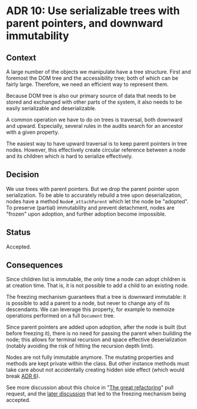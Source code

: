 # ADR 10: Use serializable trees with parent pointers, and downward immutability

## Context

A large number of the objects we manipulate have a tree structure. First and foremost the DOM tree and the accessibility tree; both of which can be fairly large. Therefore, we need an efficient way to represent them.

Because DOM tree is also our primary source of data that needs to be stored and exchanged with other parts of the system, it also needs to be easily serializable and deserializable.

A common operation we have to do on trees is traversal, both downward and upward. Especially, several rules in the audits search for an ancestor with a given property.

The easiest way to have upward traversal is to keep parent pointers in tree nodes. However, this effectively create circular reference between a node and its children which is hard to serialize effectively.

## Decision

We use trees with parent pointers. But we drop the parent pointer upon serialization. To be able to accurately rebuild a tree upon deserialization, nodes have a method `Node#_attachParent` which let the node be "adopted". To preserve (partial) immutability and prevent detachment, nodes are "frozen" upon adoption, and further adoption become impossible.  

## Status

Accepted.

## Consequences

Since children list is immutable, the only time a node can adopt children is at creation time. That is, it is not possible to add a child to an existing node.

The freezing mechanism guarantees that a tree is downward immutable: it is possible to add a parent to a node, but never to change any of its descendants. We can leverage this property, for example to memoize operations performed on a full `Document` tree.

Since parent pointers are added upon adoption, after the node is built (but before freezing it), there is no need for passing the parent when building the node; this allows for terminal recursion and space effective deserialization (notably avoiding the risk of hitting the recursion depth limit).

Nodes are not fully immutable anymore. The mutating properties and methods are kept private within the class. But other instance methods must take care about not accidentally creating hidden side effect (which would break [ADR 6](./adr-006.md)).

See more discussion about this choice in "[The great refactoring](https://github.com/Siteimprove/alfa/pull/165)" pull request, and the [later discussion](https://github.com/Siteimprove/alfa/issues/204) that led to the freezing mechanism being accepted.

